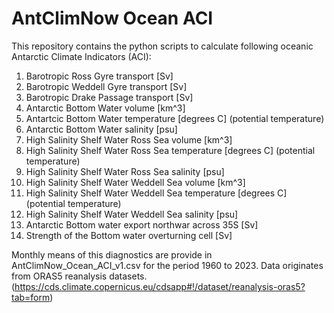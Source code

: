# AntClimNow Ocean ACI

This repository contains the python scripts to calculate following oceanic Antarctic Climate Indicators (ACI):
1. Barotropic Ross Gyre transport [Sv]
2. Barotropic Weddell Gyre transport [Sv]
3. Barotropic Drake Passage transport [Sv]
4. Antarctic Bottom Water volume [km^3]
5. Antartcic Bottom Water temperature [degrees C] (potential temperature)
6. Antarctic Bottom Water salinity [psu]
7. High Salinity Shelf Water Ross Sea volume [km^3]
8. High Salinity Shelf Water Ross Sea temperature [degrees C] (potential temperature)
9. High Salinity Shelf Water Ross Sea salinity [psu]
10. High Salinity Shelf Water Weddell Sea volume [km^3]
11. High Salinity Shelf Water Weddell Sea temperature [degrees C] (potential temperature)
12. High Salinity Shelf Water Weddell Sea salinity [psu]
13. Antarctic Bottom water export northwar across 35S [Sv]
14. Strength of the Bottom water overturning cell [Sv]

Monthly means of this diagnostics are provide in AntClimNow_Ocean_ACI_v1.csv for the period 1960 to 2023.
Data originates from ORAS5 reanalysis datasets. (https://cds.climate.copernicus.eu/cdsapp#!/dataset/reanalysis-oras5?tab=form)

